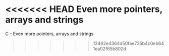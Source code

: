 <<<<<<< HEAD
 Even more pointers, arrays and strings
=======
C - Even more pointers, arrays and strings
>>>>>>> 13462e4364d50fae735b4c0eb641ea02f65b802d
